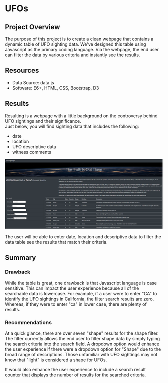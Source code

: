 # UFOs

## Project Overview

The purpose of this project is to create a clean webpage that contains a dynamic table of UFO sighting data.  We've designed this table using Javascript as the primary coding language.  Via the webpage, the end user can filter the data by various criteria and instantly see the results. 


## Resources
- Data Source: data.js
- Software: E6+, HTML, CSS, Bootstrap, D3


## Results


Resulting is a webpage with a little background on the controversy behind UFO sightings and their significance.  
Just below, you will find sighting data that includes the following:
-  date
-  location
-  UFO descriptive data
-  witness comments

![webpage](https://github.com/Lindsaybgood/UFOs/blob/main/static/images/webpage_snapshot.png)

The user will be able to enter date, location and descriptive data to filter the data table see the results that match their criteria.





## Summary
### Drawback
While the table is great, one drawback is that Javascript language is case sensitive.  This can impact the user experience because all of the searchable data is lowercase.  For example, if a user were to enter "CA" to identify the UFO sightings in California, the filter search results are zero.  Whereas, if they were to enter "ca" in lower case, there are plenty of results. 

### Recommendations
At a quick glance, there are over seven "shape" results for the shape filter.  The filter currently allows the end user to filter shape data by simply typing the search criteria into the search field.  A dropdown option would enhance the user experience if there were a dropdown option for "Shape" due to the broad range of descriptions.  Those unfamiliar with UFO sightings may not know that "light" is considered a shape for UFOs. 

It would also enhance the user experience to include a search result counter that displays the number of results for the searched criteria.




